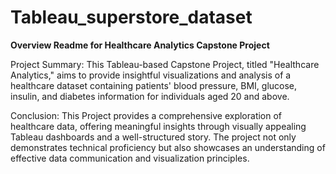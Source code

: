 # Tableau_superstore_dataset
**Overview Readme for Healthcare Analytics Capstone Project**

Project Summary:
This Tableau-based Capstone Project, titled "Healthcare Analytics," aims to provide insightful visualizations and analysis of a healthcare dataset containing patients' blood pressure, BMI, glucose, insulin, and diabetes information for individuals aged 20 and above.

Conclusion:
This Project provides a comprehensive exploration of healthcare data, offering meaningful insights through visually appealing Tableau dashboards and a well-structured story. The project not only demonstrates technical proficiency but also showcases an understanding of effective data communication and visualization principles.
